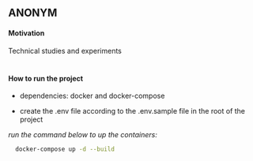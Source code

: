 <h2>ANONYM</h2>

<h4>Motivation</h4>

Technical studies and experiments

#

<h4>How to run the project</h4>


- dependencies: docker and docker-compose

- create the .env file according to the .env.sample file in the root of the project

*run the command below to up the containers:*

```zsh
  docker-compose up -d --build
```

#




